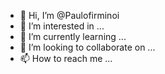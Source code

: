 - 👋 Hi, I’m @Paulofirminoi
- 👀 I’m interested in ...
- 🌱 I’m currently learning ...
- 💞️ I’m looking to collaborate on ...
- 📫 How to reach me ...

<!---
Paulofirminoi/Paulofirminoi is a ✨ special ✨ repository because its `README.md` (this file) appears on your GitHub profile.
You can click the Preview link to take a look at your changes.
--->
